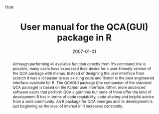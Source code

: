 ﻿---
featured: false

authors: ["Adrian Dușa"]

title: "User manual for the QCA(GUI) package in R"

date: "2007-01-01"
publishDate: "2007-01-01"

# 0 = Uncategorized, 1 = Conference proceedings, 2 = Journal, 3 = Work in progress, 4 = Technical report, 5 = Book, 6 = Book chapter
publication_types: ["2"]

publication: '*Journal of Business Research*'

publication_short: ""

abstract: "Although performing all available function directly from R's command line is possible, many users have expressed their desire for a user-friendly version of the QCA package with menus. Instead of designing the user interface from scratch it was a lot easier to use existing code and Rcmdr is the best engineered interface available for R. The QCAGUI package (the companion of the standard QCA package) is based on the Rcmdr user interface. Other, more advanced software exists that perform QCA algorithms but none of them offer the kind of development R has in terms of code readability, code sharing and helpful advice from a wide community. An R package for QCA emerges and its development is just beginning as the level of interest in R increases constantly."

doi: "10.1016/j.jbusres.2007.01.002"

projects: []

summary: 

math: true

tags: ["R", "QCA"]

# url_code: ""
# url_dataset: ""
url_pdf: "files/2007-QCAGUI.pdf"
# url_poster: ""
# url_project: ""
# url_slides: ""
# url_source: ""
# url_video: ""

image:
  caption: ""
  focal_point: ""
  preview_only: false
---

